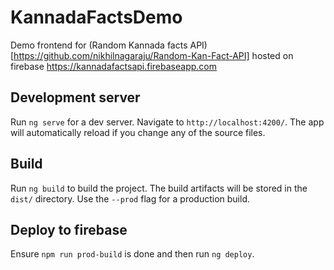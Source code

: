 # KannadaFactsDemo


Demo frontend for (Random Kannada facts API)[https://github.com/nikhilnagaraju/Random-Kan-Fact-API] hosted on firebase https://kannadafactsapi.firebaseapp.com

## Development server

Run `ng serve` for a dev server. Navigate to `http://localhost:4200/`. The app will automatically reload if you change any of the source files.


## Build

Run `ng build` to build the project. The build artifacts will be stored in the `dist/` directory. Use the `--prod` flag for a production build.

## Deploy to firebase

Ensure `npm run prod-build` is done and then run `ng deploy`.
